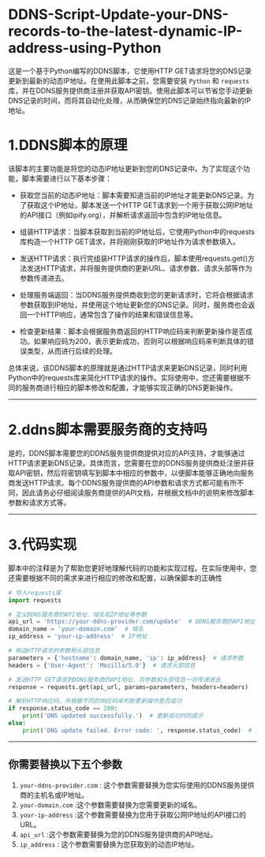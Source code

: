 # DDNS-Script-Update-your-DNS-records-to-the-latest-dynamic-IP-address-using-Python
这是一个基于Python编写的DDNS脚本，它使用HTTP GET请求将您的DNS记录更新到最新的动态IP地址。在使用此脚本之前，您需要安装 `Python` 和 `requests` 库，并在DDNS服务提供商注册并获取API密钥。使用此脚本可以节省您手动更新DNS记录的时间，而将其自动化处理，从而确保您的DNS记录始终指向最新的IP地址。

1.DDNS脚本的原理
=========

该脚本的主要功能是将您的动态IP地址更新到您的DNS记录中。为了实现这个功能，脚本需要进行以下基本步骤：<br>

* 获取您当前的动态IP地址：脚本需要知道当前的IP地址才能更新DNS记录。为了获取这个IP地址，脚本发送一个HTTP GET请求到一个用于获取公网IP地址的API接口（例如ipify.org），并解析请求返回中包含的IP地址信息。

* 组装HTTP请求：当脚本获取到当前的IP地址后，它使用Python中的requests库构造一个HTTP GET请求，并将刚刚获取的IP地址作为请求参数填入。

* 发送HTTP请求：执行完组装HTTP请求的操作后，脚本使用requests.get()方法发送HTTP请求，并将服务提供商的更新URL、请求参数、请求头部等作为参数传递进去。

* 处理服务端返回：当DDNS服务提供商收到您的更新请求时，它将会根据请求参数获取到IP地址，并使用这个地址更新您的DNS记录。同时，服务商也会返回一个HTTP响应，通常包含了操作的结果和错误信息等。

* 检查更新结果：脚本会根据服务商返回的HTTP响应码来判断更新操作是否成功。如果响应码为200，表示更新成功，否则可以根据响应码来判断具体的错误类型，从而进行后续的处理。

总体来说，该DDNS脚本的原理就是通过HTTP请求来更新DNS记录，同时利用Python中的requests库来简化HTTP请求的操作。实际使用中，您还需要根据不同的服务商进行相应的脚本修改和配置，才能够实现正确的DNS更新操作。

--------

2.ddns脚本需要服务商的支持吗
=======

是的，DDNS脚本需要您的DDNS服务提供商提供对应的API支持，才能够通过HTTP请求更新DNS记录。具体而言，您需要在您的DDNS服务提供商处注册并获取API密钥，然后将密钥填写到脚本中相应的参数中，以便脚本能够正确地向服务商发送HTTP请求。每个DDNS服务提供商的API参数和请求方式都可能有所不同，因此请务必仔细阅读服务商提供的API文档，并根据文档中的说明来修改脚本参数和请求方式等。

---------

3.代码实现
=====

脚本中的注释是为了帮助您更好地理解代码的功能和实现过程。在实际使用中，您还需要根据不同的需求来进行相应的修改和配置，以确保脚本的正确性<br>

```python
# 导入requests库
import requests

# 定义DDNS服务商的API地址、域名和IP地址等参数
api_url = 'https://your-ddns-provider.com/update'  # DDNS服务商的API地址
domain_name = 'your-domain.com'  # 域名
ip_address = 'your-ip-address'  # IP地址

# 构造HTTP请求的参数和头部信息
parameters = {'hostname': domain_name, 'ip': ip_address}  # 请求参数
headers = {'User-Agent': 'Mozilla/5.0'}  # 请求头部信息

# 发送HTTP GET请求到DDNS服务商的API地址，将参数和头部信息一并传递进去
response = requests.get(api_url, params=parameters, headers=headers)

# 解析HTTP响应码，并根据不同的响应码来判断更新操作是否成功
if response.status_code == 200:
    print('DNS updated successfully.')  # 更新成功时的提示
else:
    print('DNS update failed. Error code: ', response.status_code)  # 更新失败时的提示和错误码信息
```

--------

你需要替换以下五个参数
-----

1. `your-ddns-provider.com` : 这个参数需要替换为您实际使用的DDNS服务提供商的主机名或IP地址。<br>
2. `your-domain.com` :这个参数需要替换为您需要更新的域名。<br>
3. `your-ip-address` :这个参数需要替换为您用于获取公网IP地址的API接口的URL。
4. `api_url` :这个参数需要替换为您的DDNS服务提供商的API地址。
5. `ip_address` : 这个参数需要替换为您获取到的动态IP地址。   

